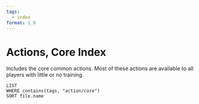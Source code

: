 ```yaml
---
tags:
  - index
format: 1_0
---
```

# Actions, Core Index

Includes the core common actions. Most of these actions are available to all players with little or no training.
```dataview  
LIST
WHERE contains(tags, "action/core") 
SORT file.name
```